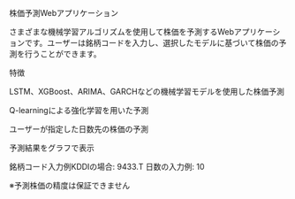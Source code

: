 株価予測Webアプリケーション

さまざまな機械学習アルゴリズムを使用して株価を予測するWebアプリケーションです。ユーザーは銘柄コードを入力し、選択したモデルに基づいて株価の予測を行うことができます。

特徴

LSTM、XGBoost、ARIMA、GARCHなどの機械学習モデルを使用した株価予測

Q-learningによる強化学習を用いた予測

ユーザーが指定した日数先の株価の予測

予測結果をグラフで表示

銘柄コード入力例KDDIの場合:  9433.T
日数の入力例:              10



※予測株価の精度は保証できません
